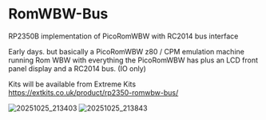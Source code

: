 # RomWBW-Bus
RP2350B implementation of PicoRomWBW with RC2014 bus interface

Early days. but basically a PicoRomWBW z80 / CPM emulation machine running Rom WBW with everything the PicoRomWBW has plus an LCD front panel display and a RC2014 bus. (IO only) 

Kits will be available from Extreme Kits https://extkits.co.uk/product/rp2350-romwbw-bus/

![20251025_213403](https://github.com/user-attachments/assets/269f5528-eab4-4322-9904-f7b70481bbab)
![20251025_213843](https://github.com/user-attachments/assets/cab97528-75ab-430c-8cf8-96e4693025dd)
